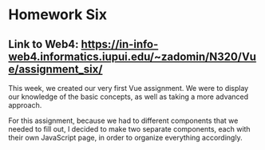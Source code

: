 # Homework Six

## Link to Web4: https://in-info-web4.informatics.iupui.edu/~zadomin/N320/Vue/assignment_six/

This week, we created our very first Vue assignment. We were to display our knowledge of the basic concepts, as well as taking a more advanced approach.

For this assignment, because we had to different components that we needed to fill out, I decided to make two separate components, each with their own JavaScript page, in order to organize everything accordingly.
